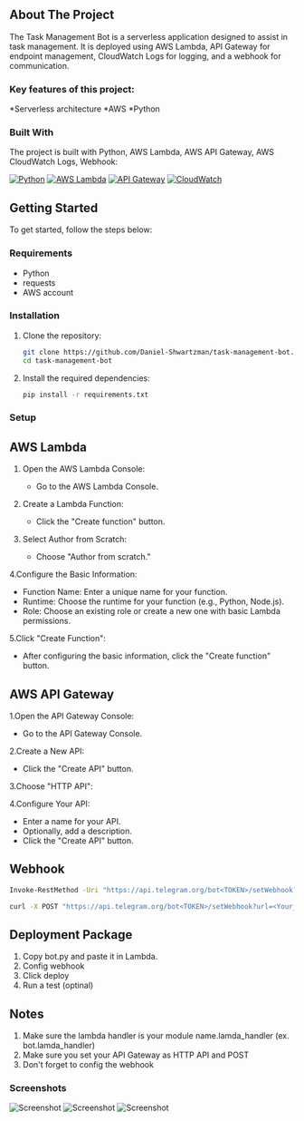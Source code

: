 <!-- ABOUT THE PROJECT -->
## About The Project

The Task Management Bot is a serverless application designed to assist in task management. It is deployed using AWS Lambda, API Gateway for endpoint management, CloudWatch Logs for logging, and a webhook for communication.

### Key features of this project:
*Serverless architecture
*AWS
*Python


### Built With
The project is built with Python, AWS Lambda, AWS API Gateway, AWS CloudWatch Logs, Webhook:

[![Python][Python]][Python-url]  [![AWS Lambda][AWS Lambda]][lambda-url]  [![API Gateway][API Gateway]][api-gateway-url]  [![CloudWatch][CloudWatch]][cloudwatch-url]


<!-- Getting Started Section -->
## Getting Started
To get started, follow the steps below:
<!-- Requirements Section -->
### Requirements

- Python 
- requests
- AWS account
  
<!-- Installation Section -->
### Installation

1. Clone the repository:

   ```bash
   git clone https://github.com/Daniel-Shwartzman/task-management-bot.git
   cd task-management-bot
    ```

2. Install the required dependencies:

   ```bash
   pip install -r requirements.txt
    ```

### Setup
## AWS Lambda
1. Open the AWS Lambda Console:
   - Go to the AWS Lambda Console.
     
2. Create a Lambda Function:
   - Click the "Create function" button.
     
3. Select Author from Scratch:
   - Choose "Author from scratch."
     
4.Configure the Basic Information:
  - Function Name: Enter a unique name for your function.
  - Runtime: Choose the runtime for your function (e.g., Python, Node.js).
  - Role: Choose an existing role or create a new one with basic Lambda permissions.

5.Click "Create Function":
  - After configuring the basic information, click the "Create function" button.

## AWS API Gateway
1.Open the API Gateway Console:
  - Go to the API Gateway Console.
    
2.Create a New API:
  - Click the "Create API" button.
    
3.Choose "HTTP API":

4.Configure Your API:
  - Enter a name for your API.
  - Optionally, add a description.
  - Click the "Create API" button.


## Webhook
```bat
Invoke-RestMethod -Uri "https://api.telegram.org/bot<TOKEN>/setWebhook?url=<Your_API_Invoke_URL>" -Method Post
```

```bash
curl -X POST "https://api.telegram.org/bot<TOKEN>/setWebhook?url=<Your_API_Invoke_URL>"
```

## Deployment Package
1. Copy bot.py and paste it in Lambda.
2. Config webhook
3. Click deploy
4. Run a test (optinal)


## Notes
1. Make sure the lambda handler is your module name.lamda_handler (ex. bot.lamda_handler)
2. Make sure you set your API Gateway as HTTP API and POST
3. Don't forget to config the webhook



### Screenshots
![Screenshot](static/images/login-screenshot.png)
![Screenshot](static/images/dashboard-screenshot.png)
![Screenshot](static/images/darkmode-screenshot.png)

<!-- MARKDOWN LINKS & IMAGES -->
[Python]: https://img.shields.io/badge/Python-3C873A?style=for-the-badge&labelColor=black&logo=python&logoColor=3C873A
[Python-url]: https://www.python.org
[AWS Lambda]: https://www.google.com/url?sa=i&url=https%3A%2F%2Fen.m.wikipedia.org%2Fwiki%2FFile%3AAmazon_Lambda_architecture_logo.svg&psig=AOvVaw1kbJN00kSmmX4HqkFLSts5&ust=1703197207581000&source=images&cd=vfe&ved=0CBEQjRxqFwoTCJDGlJqGn4MDFQAAAAAdAAAAABAE
[lambda-url]: https://aws.amazon.com/lambda/?nc2=type_a
[API Gateway]: https://icons8.com/icon/55497/rest-api
[api-gateway-url]: https://aws.amazon.com/api-gateway/?nc2=type_a
[CloudWatch]: ![image](https://github.com/Daniel-Shwartzman/TaskManagementBot/assets/135250441/500830d5-dd61-4dfc-a36a-15cf91492737)
[cloudwatch-url]: https://aws.amazon.com/cloudwatch/?nc2=type_a




